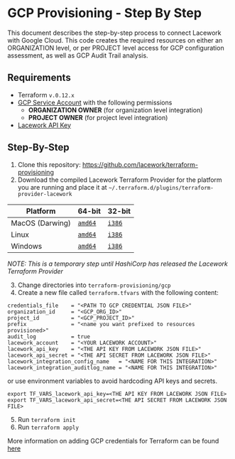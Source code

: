 # GCP Provisioning - Step By Step
This document describes the step-by-step process to connect Lacework with Google Cloud. This code
creates the required resources on either an ORGANIZATION level, or per PROJECT level access for GCP
configuration assessment, as well as GCP Audit Trail analysis.

## Requirements
- Terraform `v.0.12.x`
- [GCP Service Account](https://cloud.google.com/iam/docs/service-accounts) with the following permissions
  - **ORGANIZATION OWNER** (for organization level integration)
  - **PROJECT OWNER** (for project level integration)
- [Lacework API Key](https://support.lacework.com/hc/en-us/articles/360011403853-Generate-API-Access-Keys-and-Tokens) 

## Step-By-Step
1. Clone this repository: https://github.com/lacework/terraform-provisioning
2. Download the compiled Lacework Terraform Provider for the platform you are running and place it at `~/.terraform.d/plugins/terraform-provider-lacework`

| Platform | 64-bit  |  32-bit  |
|---|---|---|
| MacOS (Darwing) | [`amd64`](https://techally-content.s3-us-west-1.amazonaws.com/terraform-provider-lacework/terraform-provider-lacework-darwin-amd64) | [`i386`](https://techally-content.s3-us-west-1.amazonaws.com/terraform-provider-lacework/terraform-provider-lacework-darwin-386)|
| Linux | [`amd64`](https://techally-content.s3-us-west-1.amazonaws.com/terraform-provider-lacework/terraform-provider-lacework-linux-amd64) | [`i386`](https://techally-content.s3-us-west-1.amazonaws.com/terraform-provider-lacework/terraform-provider-lacework-linux-386)|
| Windows | [`amd64`](https://techally-content.s3-us-west-1.amazonaws.com/terraform-provider-lacework/terraform-provider-lacework-windows-amd64.exe)| [`i386`](https://techally-content.s3-us-west-1.amazonaws.com/terraform-provider-lacework/terraform-provider-lacework-windows-386.exe)|

_NOTE: This is a temporary step until HashiCorp has released the Lacework Terraform Provider_

3. Change directories into `terraform-provisioning/gcp`
4. Create a new file called `terraform.tfvars` with the following content:

```
credentials_file    = "<PATH TO GCP CREDENTIAL JSON FILE>"
organization_id     = "<GCP_ORG_ID>"
project_id          = "<GCP_PROJECT_ID>"
prefix              = "<name you want prefixed to resources provisioned>"
audit_log           = true
lacework_account    = "<YOUR LACEWORK ACCOUNT>"
lacework_api_key    = "<THE API KEY FROM LACEWORK JSON FILE>"
lacework_api_secret = "<THE API SECRET FROM LACEWORK JSON FILE>"
lacework_integration_config_name   = "<NAME FOR THIS INTEGRATION>"
lacework_integration_auditlog_name = "<NAME FOR THIS INTEGRATION>"
```
or use environment variables to avoid hardcoding API keys and secrets.

```
export TF_VARS_lacework_api_key=<THE API KEY FROM LACEWORK JSON FILE>
export TF_VARS_lacework_api_secret=<THE API SECRET FROM LACEWORK JSON FILE>
```
 
5. Run `terraform init`
6. Run `terraform apply`

More information on adding GCP credentials for Terraform can be found [here](https://www.terraform.io/docs/providers/google/guides/getting_started.html#adding-credentials)
